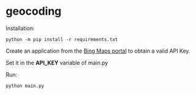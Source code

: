 # geocoding

Installation:
```
python -m pip install -r requirements.txt
```
Create an application from the [Bing Maps portal](https://www.bingmapsportal.com/Application) to obtain a valid API Key.

Set it in the **API_KEY** variable of main.py

Run:
```
python main.py
```
